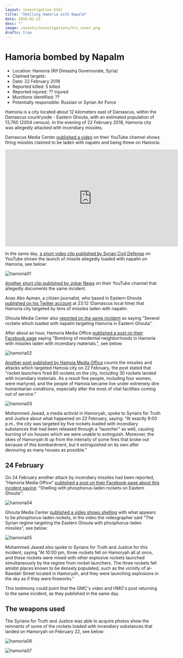```yaml
---
layout: investigation.html
title: "Shelling Hamoria with Napalm"
date: 2018-02-22
desc: ""
image: /assets/investigations/hrc_cover.png
drafts: true
---
```

# Hamoria bombed by Napalm

- Location: Hamoria (Rif Dimashq Governorate, Syria)
- Claimed targets: 
- Date: 22 February 2018
- Reported killed: 5 killed
- Reported injured: ?? injured
- Munitions identified: ??
- Potentially responsible: Russian or Syrian Air Force

Hamoria is a city located about 12 kilometers east of Damascus, within the Damascus countryside - Eastern Ghouta, with an estimated population of 13,760 (2004 census). 
In the evening of 22 February 2018, Hamoria city was allegedly attacked with incendiary missiles.

Damascus Media Center [published a video](https://www.youtube.com/watch?v=TVMyApBiuBc) on their YouTube channel shows firing missiles claimed to be laden with napalm and being threw on Hamoria:

<iframe width="560" height="315" src="https://www.youtube.com/embed/TVMyApBiuBc?rel=0" frameborder="0" allow="autoplay; encrypted-media" allowfullscreen></iframe>

In the same day, [a short video clip published by Syrian Civil Defense](https://www.youtube.com/watch?v=zrRfH1Tobng) ‎on YouTube shows the launch of missile allegedly loaded with napalm on Hamoria, see below:

![hamoria01](/assets/hamoria01.jpg)

[Another short clip published by Jobar News](https://www.youtube.com/watch?v=oyCad6coAC8) on their YouTube channel that allegedly documents the same incident.

Anas Abo Ayman, a citizen journalist, who based in Eastern Ghouta [published on his Twitter account](https://twitter.com/aboayman93/status/966782667890069504) at 23:12 (Damascus local time) that Hamoria city targeted by tens of missiles laden with napalm.

Ghouta Media Center also [reported on the same incident](https://twitter.com/Ghouta_GMC/status/966784532476301312) as saying "Several rockets which loaded with napalm targeting Hamoria in Eastern Ghouta".

After about an hour, Hamoria Media Office [published a post on their Facebook page](https://www.facebook.com/HAMOURIAREVO/photos/a.1647375395548458.1073741829.1621780748107923/2064755003810493/?type=3) saying "Bombing of residential neighborhoods in Hamoria with missiles laden with incendiary materials.", see below:

![hamoria02](/assets/hamoria02.png)

[Another post published by Hamoia Media Office](https://www.facebook.com/HAMOURIAREVO/photos/a.1647375395548458.1073741829.1621780748107923/2064781020474558/?type=3) counts the missiles and attacks which targeted Hamoia city on 22 February, the post stated that "rocket launchers fired 80 rockets on the city, including 30 rockets landed with incendiary materials. As a result five people, including four women, were martyred, and the people of Hamoia became live under extremely dire humanitarian conditions, especially after the most of vital facilities coming out of service." 

![hamoria03](/assets/hamoria03.jpg)

Mohammed Jawad, a media activist in Hamoryah, spoke to Syrians for Truth and Justice about what happened on 22 February, saying: "At exactly 9:00 p.m., the city was targeted by five rockets loaded with incendiary substances that had been released through a “launcher” as well, causing burning of six houses which we were unable to extinguish. Moreover, the skies of Hamoryah lit up from the intensity of some fires that broke out because of this bombardment, but it extinguished on its own after devouring as many houses as possible."

## 24 February

On 24 February another attack by incendiary missiles had been reported, "Hamoria Media Office" [published a post on their Facebook page about this incident saying](https://www.facebook.com/HAMOURIAREVO/posts/2065243943761599): "Shelling with phosphorus-laden rockets on Eastern Ghouta":

![hamoria04](/assets/hamoria04.png)

Ghouta Media Center [published a video shows shelling](https://www.youtube.com/watch?v=36Hy7XkqRk4&feature=youtu.be) with what appears to be phosphorus-laden rockets, in the video the videographer said "The Syrian regime targeting the Eastern Ghouta with phosphorus-laden missiles", see below:

![hamoria05](/assets/hamoria05.jpg)

Mohammed Jawad also spoke to Syrians for Truth and Justice for this incident, saying "At 10:00 pm, three rockets fell on Hamoryah all at once, and these rockets were mixed with other explosive rockets launched simultaneously by the regime from rocket launchers. The three rockets fell amidst places known to be densely populated, such as the vicinity of al-Rawdah Street located in Hamoryah, and they were launching explosions in the sky as if they were fireworks." 

This testimony could point that the GMC's video and HMO's post returning to the same incident, as they published in the same day.

## The weapons used

The Syrians for Truth and Justice was able to acquire photos show the remnants of some of the rockets loaded with incendiary substances that landed on Hamoryah on February 22, see below:

![hamoria06](/assets/hamoria06.jpg)

![hamoria07](/assets/hamoria07.jpg)
